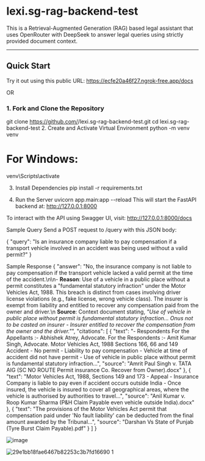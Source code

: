 # lexi.sg-rag-backend-test

This is a Retrieval-Augmented Generation (RAG) based legal assistant that uses OpenRouter with DeepSeek to answer legal queries using strictly provided document context.

---

##  Quick Start

Try it out using this public URL: https://ecfe20a46f27.ngrok-free.app/docs

OR

### 1. **Fork and Clone the Repository**

git clone https://github.com/<your-username>/lexi.sg-rag-backend-test.git
cd lexi.sg-rag-backend-test
2. Create and Activate Virtual Environment
python -m venv venv
# For Windows:
venv\Scripts\activate

3. Install Dependencies
pip install -r requirements.txt

5. Run the Server
uvicorn app.main:app --reload
This will start the FastAPI backend at:
 http://127.0.0.1:8000

To interact with the API using Swagger UI, visit:
 http://127.0.0.1:8000/docs

 Sample Query
Send a POST request to /query with this JSON body:

{
  "query": "Is an insurance company liable to pay compensation if a transport vehicle involved in an accident was being used without a valid permit?"
}


 Sample Response
{
  "answer": "No, the insurance company is not liable to pay compensation if the transport vehicle lacked a valid permit at the time of the accident.\n\n- **Reason**: Use of a vehicle in a public place without a permit constitutes a \"fundamental statutory infraction\" under the Motor Vehicles Act, 1988. This breach is distinct from cases involving driver license violations (e.g., fake license, wrong vehicle class). The insurer is exempt from liability and entitled to recover any compensation paid from the owner and driver.\n  **Source**: Context document stating, *\"Use of vehicle in public place without permit is fundamental statutory infraction... Onus not to be casted on insurer - Insurer entitled to recover the compensation from the owner and the driver.\"*",
  "citations": [
    {
      "text": "- Respondents For the Appellants :- Abhishek Atrey, Advocate. For the Respondents :- Amit Kumar Singh, Advocate. Motor Vehicles Act, 1988 Sections 166, 66 and 149 Accident - No permit - Liability to pay compensation - Vehicle at time of accident did not have permit - Use of vehicle in public place without permit is fundamental statutory infraction...",
      "source": "Amrit Paul Singh v. TATA AIG (SC NO ROUTE Permit insurance Co. Recover from Owner).docx"
    },
    {
      "text": "Motor Vehicles Act, 1988, Sections 149 and 173 - Appeal - Insurance Company is liable to pay even if accident occurs outside India - Once insured, the vehicle is insured to cover all geographical areas, where the vehicle is authorised by authorities to travel...",
      "source": "Anil Kumar v. Roop Kumar Sharma (P&H Claim Payable even vehicle outside India).docx"
    },
    {
      "text": "The provisions of the Motor Vehicles Act permit that compensation paid under 'No fault liability' can be deducted from the final amount awarded by the Tribunal...",
      "source": "Darshan Vs State of Punjab (Tyre Burst Claim Payable).pdf"
    }
  ]
}

![image](https://github.com/user-attachments/assets/3de27b15-d320-4095-ac85-f6ec68cc8699)

![29e1bb18fae6467b82253c3b7fd16690 1](https://github.com/user-attachments/assets/8cf02112-94a1-43ca-a775-3b9bfa0e87b7)



